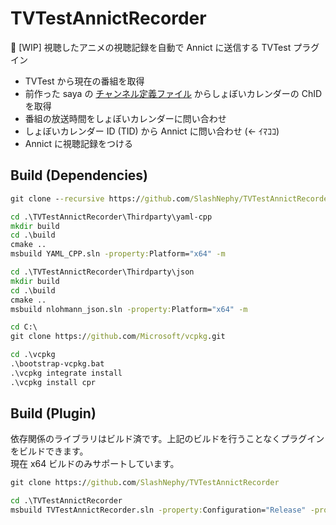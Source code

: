 # TVTestAnnictRecorder

📝 [WIP] 視聴したアニメの視聴記録を自動で Annict に送信する TVTest プラグイン

- TVTest から現在の番組を取得
- 前作った saya の [チャンネル定義ファイル](https://github.com/SlashNephy/saya/blob/dev/docs/definitions.yml) からしょぼいカレンダーの ChID を取得
- 番組の放送時間をしょぼいカレンダーに問い合わせ
- しょぼいカレンダー ID (TID) から Annict に問い合わせ (← ｲﾏｺｺ)
- Annict に視聴記録をつける

## Build (Dependencies)

```bat
git clone --recursive https://github.com/SlashNephy/TVTestAnnictRecorder

cd .\TVTestAnnictRecorder\Thirdparty\yaml-cpp
mkdir build
cd .\build
cmake ..
msbuild YAML_CPP.sln -property:Platform="x64" -m

cd .\TVTestAnnictRecorder\Thirdparty\json
mkdir build
cd .\build
cmake ..
msbuild nlohmann_json.sln -property:Platform="x64" -m

cd C:\
git clone https://github.com/Microsoft/vcpkg.git

cd .\vcpkg
.\bootstrap-vcpkg.bat
.\vcpkg integrate install
.\vcpkg install cpr
```

## Build (Plugin)

依存関係のライブラリはビルド済です。上記のビルドを行うことなくプラグインをビルドできます。  
現在 x64 ビルドのみサポートしています。

```bat
git clone https://github.com/SlashNephy/TVTestAnnictRecorder

cd .\TVTestAnnictRecorder
msbuild TVTestAnnictRecorder.sln -property:Configuration="Release" -property:Platform="x64" -m
```
